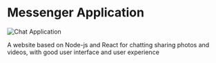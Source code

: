# Messenger Application

![Chat Application](https://i.ibb.co/GJwyy9m/Bv9-Js3-QLOLY-HD.jpg)

A website based on Node-js and React for chatting sharing photos and videos, with good user interface and user experience
